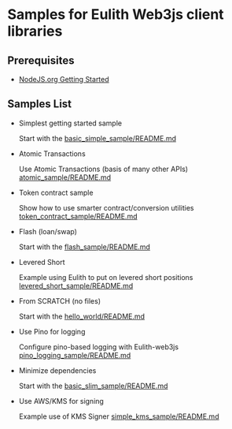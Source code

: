 # Samples for Eulith Web3js client libraries

## Prerequisites

- [NodeJS.org Getting Started](https://nodejs.org/en/docs/guides/getting-started-guide/)


## Samples List

- Simplest getting started sample

    Start with the [basic_simple_sample/README.md](basic_simple_sample/README.md)

- Atomic Transactions

    Use Atomic Transactions (basis of many other APIs) [atomic_sample/README.md](atomic_sample/README.md)

- Token contract sample

    Show how to use smarter contract/conversion utilities [token_contract_sample/README.md](token_contract_sample/README.md)

- Flash (loan/swap)

    Start with the [flash_sample/README.md](flash_sample/README.md)

- Levered Short

    Example using Eulith to put on levered short positions [levered_short_sample/README.md](levered_short_sample/README.md)

- From SCRATCH (no files)

    Start with the [hello_world/README.md](hello_world/README.md)

- Use Pino for logging

    Configure pino-based logging with Eulith-web3js [pino_logging_sample/README.md](pino_logging_sample/README.md)

- Minimize dependencies

    Start with the [basic_slim_sample/README.md](basic_slim_sample/README.md)

- Use AWS/KMS for signing

    Example use of KMS Signer [simple_kms_sample/README.md](simple_kms_sample/README.md)
